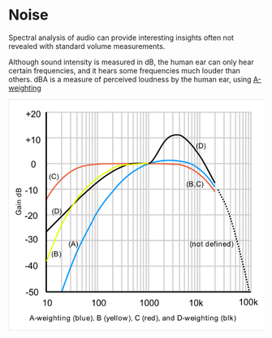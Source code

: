 # Noise

Spectral analysis of audio can provide interesting insights often not revealed with standard volume measurements.

Although sound intensity is measured in dB, the human ear can only hear certain frequencies, and it hears some frequencies much louder than others. dBA is a measure of perceived loudness by the human ear, using [A-weighting](https://en.wikipedia.org/wiki/A-weighting)

![](a.png)
